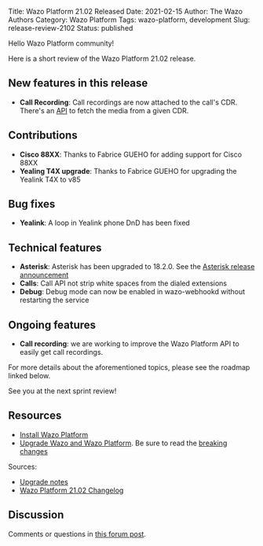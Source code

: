 Title: Wazo Platform 21.02 Released
Date: 2021-02-15
Author: The Wazo Authors
Category: Wazo Platform
Tags: wazo-platform, development
Slug: release-review-2102
Status: published

Hello Wazo Platform community!

Here is a short review of the Wazo Platform 21.02 release.

## New features in this release

* **Call Recording**: Call recordings are now attached to the call's CDR. There's an [API](https://wazo-platform.org/documentation/api/cdr.html#tag/cdr) to fetch the media from a given CDR.

## Contributions

* **Cisco 88XX**: Thanks to Fabrice GUEHO for adding support for Cisco 88XX
* **Yealing T4X upgrade**: Thanks to Fabrice GUEHO for upgrading the Yealink T4X to v85

## Bug fixes

* **Yealink**: A loop in Yealink phone DnD has been fixed

## Technical features

* **Asterisk**: Asterisk has been upgraded to 18.2.0. See the [Asterisk release announcement](https://www.asterisk.org/asterisk-news/asterisk-18-2-0-now-available/)
* **Calls**: Call API not strip white spaces from the dialed extensions
* **Debug**: Debug mode can now be enabled in wazo-webhookd without restarting the service

## Ongoing features

* **Call recording**: we are working to improve the Wazo Platform API to easily get call recordings.

For more details about the aforementioned topics, please see the roadmap linked below.

See you at the next sprint review!

## Resources

* [Install Wazo Platform](/use-cases)
* [Upgrade Wazo and Wazo Platform](/uc-doc/upgrade/). Be sure to read the [breaking changes](/uc-doc/upgrade/upgrade_notes#21-02)

Sources:

* [Upgrade notes](/uc-doc/upgrade/upgrade_notes#21-02)
* [Wazo Platform 21.02 Changelog](https://wazo-dev.atlassian.net/issues/?jql=project%3DWAZO%20AND%20fixVersion%3D21.02)

## Discussion

Comments or questions in [this forum post](https://wazo-platform.discourse.group/t/blog-wazo-platform-21-02-released).
